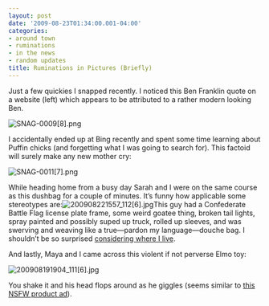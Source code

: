 ```yaml
---
layout: post
date: '2009-08-23T01:34:00.001-04:00'
categories:
- around town
- ruminations
- in the news
- random updates
title: Ruminations in Pictures (Briefly)
---
```



Just a few quickies I snapped recently. I noticed this Ben Franklin quote on a website (left) which appears to be attributed to a rather modern looking Ben.

![SNAG-0009[8].png](/assets/2009/SNAG-0009[8].png)

I accidentally ended up at Bing recently and spent some time learning about Puffin chicks (and forgetting what I was going to search for). This factoid will surely make any new mother cry:

![SNAG-0011[7].png](/assets/2009/SNAG-0011[7].png)

While heading home from a busy day Sarah and I were on the same course as this dushbag for a couple of minutes. It’s funny how applicable some stereotypes are:![200908221557_112[6].jpg](/assets/2009/200908221557_112[6].jpg)This guy had a Confederate Battle Flag license plate frame, some weird goatee thing, broken tail lights, spray painted and possibly suped up truck, rolled up sleeves, and was swerving and weaving like a true—pardon my language—douche bag. I shouldn’t be so surprised [considering where I live](../../2009/07/well-we-live-in-ohio.html).

And lastly, Maya and I came across this violent if not perverse Elmo toy:

![200908191904_111[6].jpg](/assets/2009/200908191904_111[6].jpg)

 You shake it and his head flops around as he giggles (seems similar to [this NSFW product ad](http://www.collegehumor.com/video:1918513)).